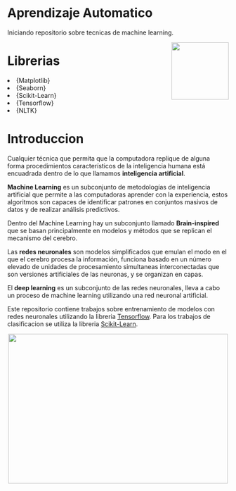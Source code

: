 # Aprendizaje Automatico

Iniciando repositorio sobre tecnicas de machine learning.


<p>
<a href="https://www.tensorflow.org/?hl=es-419" rel="nofollow"><img src="https://upload.wikimedia.org/wikipedia/commons/thumb/2/2d/Tensorflow_logo.svg/1915px-Tensorflow_logo.svg.png" align="right" width="130" style="max-width: 60%;"></a>
</p>


# Librerias

<ui>

<li>
{Matplotlib}
</li>

<li>
{Seaborn}
</li>

<li>
{Scikit-Learn}
</li>

<li>
{Tensorflow}
</li>

<li>
{NLTK}
</li>

 
 # Introduccion
  
Cualquier técnica que permita que la computadora replique de alguna forma procedimientos característicos de la inteligencia humana está encuadrada dentro de lo que llamamos <b>inteligencia artificial</b>. 

<b>Machine Learning</b> es un subconjunto de metodologías de inteligencia artificial que permite a las computadoras aprender con la experiencia, estos algoritmos son capaces de identificar patrones en conjuntos masivos de datos y de realizar análisis predictivos.

Dentro del Machine Learning hay un subconjunto llamado <b>Brain-inspired</b> que se basan principalmente en modelos y métodos que se replican el mecanismo del cerebro. 

Las <b>redes neuronales</b> son modelos simplificados que emulan el modo en el que el cerebro procesa la información, funciona basado en un número elevado de unidades de procesamiento simultaneas interconectadas que son versiones artificiales de las neuronas, y se organizan en capas. 

El <b>deep learning</b> es un subconjunto de las redes neuronales, lleva a cabo un proceso de machine learning utilizando una red neuronal artificial. 

Este repositorio contiene trabajos sobre entrenamiento de modelos con redes neuronales utilizando la libreria [Tensorflow](https://www.tensorflow.org/?hl=es-419). Para los trabajos de clasificacion se utiliza la libreria [Scikit-Learn](https://scikit-learn.org/stable/). 
  
<p align="center">
  <img 
    width="500"
    height="340"
    src="https://antoniofontanini.com/wp-content/uploads/2019/11/FOTOmit_image_datalabor2_2.gif"
  >
</p>

